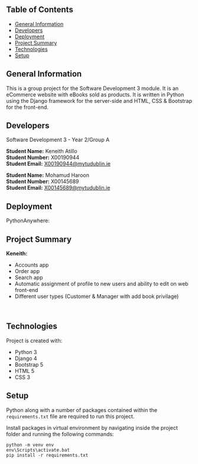 ## Table of Contents
* [General Information](#general-information)
* [Developers](#developers)
* [Deployment](#deployment)
* [Project Summary](#project-summary)
* [Technologies](#technologies)
* [Setup](#setup)

## General Information
This is a group project for the Software Development 3 module. 
It is an eCommerce website with eBooks sold as products.
It is written in Python using the Django framework for the server-side and HTML, CSS & Bootstrap for the front-end.

## Developers
Software Development 3 - Year 2/Group A

**Student Name:** Keneith Atillo <br>
**Student Number:** X00190944 <br>
**Student Email:**  X00190944@mytudublin.ie <br>

**Student Name:** Mohamud Haroon <br>
**Student Number:**  X00145689 <br>
**Student Email:**  X00145689@mytudublin.ie

## Deployment
PythonAnywhere: 

## Project Summary
**Keneith:**
* Accounts app
* Order app
* Search app
* Automatic assignment of profile to new users and ability to edit on web front-end
* Different user types (Customer & Manager with add book privilage)
<br>


	
## Technologies
Project is created with:
* Python 3
* Django 4
* Bootstrap 5
* HTML 5
* CSS 3
	
## Setup
Python along with a number of packages contained within the `requirements.txt` file are required to run this project.<br> 

Install packages in virtual environment by navigating inside the project folder and running the following commands:

```
python -m venv env
env\Scripts\activate.bat
pip install -r requirements.txt
```
